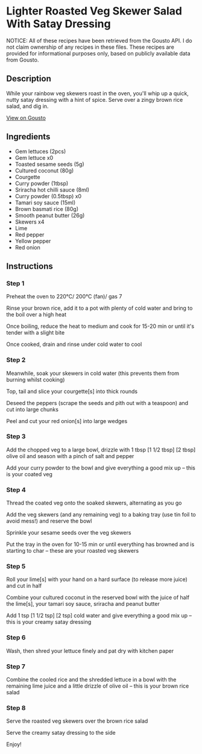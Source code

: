 # Lighter Roasted Veg Skewer Salad With Satay Dressing

NOTICE: All of these recipes have been retrieved from the Gousto API. I do not claim ownership of any recipes in these files. These recipes are provided for informational purposes only, based on publicly available data from Gousto.

## Description

While your rainbow veg skewers roast in the oven, you'll whip up a quick, nutty satay dressing with a hint of spice. Serve over a zingy brown rice salad, and dig in.  

[View on Gousto](https://www.gousto.co.uk/recipes/cookbook/lighter-roasted-veg-skewer-salad-with-satay-dressing)

## Ingredients

- Gem lettuces (2pcs)
- Gem lettuce x0
- Toasted sesame seeds (5g)
- Cultured coconut (80g)
- Courgette
- Curry powder (1tbsp)
- Sriracha hot chilli sauce (8ml)
- Curry powder (0.5tbsp) x0
- Tamari soy sauce (15ml)
- Brown basmati rice (80g)
- Smooth peanut butter (26g)
- Skewers x4
- Lime
- Red pepper
- Yellow pepper
- Red onion

## Instructions


### Step 1

Preheat the oven to 220°C/ 200°C (fan)/ gas 7

Rinse your brown rice, add it to a pot with plenty of cold water and bring to the boil over a high heat

Once boiling, reduce the heat to medium and cook for 15-20 min or until it's tender with a slight bite

Once cooked, drain and rinse under cold water to cool


### Step 2

Meanwhile, soak your skewers in cold water (this prevents them from burning whilst cooking)

Top, tail and slice your courgette[s] into thick rounds

Deseed the peppers (scrape the seeds and pith out with a teaspoon) and cut into large chunks

Peel and cut your red onion[s] into large wedges


### Step 3

Add the chopped veg to a large bowl, drizzle with 1 tbsp <span class="text-purple">[1 1/2 tbsp]</span> <span class="text-danger">[2 tbsp] </span>olive oil and season with a pinch of salt and pepper

Add your curry powder to the bowl and give everything a good mix up – this is your coated veg


### Step 4

Thread the coated veg onto the soaked skewers, alternating as you go

Add the veg skewers (and any remaining veg) to a baking tray (use tin foil to avoid mess!) and reserve the bowl

Sprinkle your sesame seeds over the veg skewers

Put the tray in the oven for 10-15 min or until everything has browned and is starting to char – these are your roasted veg skewers


### Step 5

Roll your lime[s]<span class="text-danger"> </span>with your hand on a hard surface (to release more juice) and cut in half

Combine your cultured coconut in the reserved bowl with the juice of half the lime[s], your tamari soy sauce, sriracha and peanut butter

Add 1 tsp <span class="text-purple">[1 1/2 tsp] </span><span class="text-danger">[2 tsp]</span> cold water and give everything a good mix up – this is your creamy satay dressing


### Step 6

Wash, then shred your lettuce finely and pat dry with kitchen paper


### Step 7

Combine the cooled rice and the shredded lettuce in a bowl with the remaining lime juice and a little drizzle of olive oil – this is your brown rice salad

### Step 8

Serve the roasted veg skewers over the brown rice salad

Serve the creamy satay dressing to the side

Enjoy!

